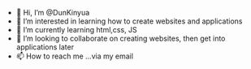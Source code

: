 - 👋 Hi, I’m @DunKinyua
- 👀 I’m interested in learning how to create websites and applications
- 🌱 I’m currently learning html,css, JS
- 💞️ I’m looking to collaborate on creating websites, then get into applications later 
- 📫 How to reach me ...via my email

<!---
DunKinyua/DunKinyua is a ✨ special ✨ repository because its `README.md` (this file) appears on your GitHub profile.
You can click the Preview link to take a look at your changes.
--->
